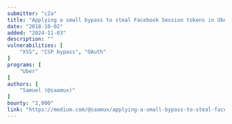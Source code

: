 ```yaml
---
submitter: "c2a"
title: "Applying a small bypass to steal Facebook Session tokens in Uber"
date: "2018-10-02"
added: "2024-11-03"
description: ""
vulnerabilities: [
    "XSS", "CSP bypass", "OAuth"
]
programs: [
    "Uber"
]
authors: [
    "Samuel (@saamux)"
]
bounty: "2,000"
link: "https://medium.com/@saamux/applying-a-small-bypass-to-steal-facebook-session-tokens-in-uber-5b9638b7a18c"
---
```




